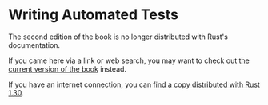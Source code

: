 # Writing Automated Tests

The second edition of the book is no longer distributed with Rust's documentation.

If you came here via a link or web search, you may want to check out [the current version of the book](../ch11-00-testing.html) instead.

If you have an internet connection, you can [find a copy distributed with Rust 1.30](https://doc.rust-lang.org/1.30.0/book/second-edition/ch11-00-testing.html).